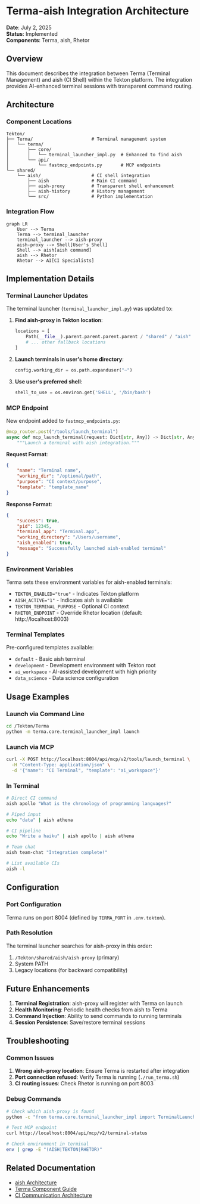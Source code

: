# Terma-aish Integration Architecture

**Date**: July 2, 2025  
**Status**: Implemented  
**Components**: Terma, aish, Rhetor

## Overview

This document describes the integration between Terma (Terminal Management) and aish (CI Shell) within the Tekton platform. The integration provides AI-enhanced terminal sessions with transparent command routing.

## Architecture

### Component Locations

```
Tekton/
├── Terma/                      # Terminal management system
│   └── terma/
│       ├── core/
│       │   └── terminal_launcher_impl.py  # Enhanced to find aish
│       └── api/
│           └── fastmcp_endpoints.py       # MCP endpoints
└── shared/
    └── aish/                   # CI shell integration
        ├── aish                # Main CI command
        ├── aish-proxy          # Transparent shell enhancement
        ├── aish-history        # History management
        └── src/                # Python implementation
```

### Integration Flow

```mermaid
graph LR
    User --> Terma
    Terma --> terminal_launcher
    terminal_launcher --> aish-proxy
    aish-proxy --> Shell[User's Shell]
    Shell --> aish[aish command]
    aish --> Rhetor
    Rhetor --> AI[CI Specialists]
```

## Implementation Details

### Terminal Launcher Updates

The terminal launcher (`terminal_launcher_impl.py`) was updated to:

1. **Find aish-proxy in Tekton location**:
   ```python
   locations = [
       Path(__file__).parent.parent.parent.parent / "shared" / "aish" / "aish-proxy",
       # ... other fallback locations
   ]
   ```

2. **Launch terminals in user's home directory**:
   ```python
   config.working_dir = os.path.expanduser("~")
   ```

3. **Use user's preferred shell**:
   ```python
   shell_to_use = os.environ.get('SHELL', '/bin/bash')
   ```

### MCP Endpoint

New endpoint added to `fastmcp_endpoints.py`:

```python
@mcp_router.post("/tools/launch_terminal")
async def mcp_launch_terminal(request: Dict[str, Any]) -> Dict[str, Any]:
    """Launch a terminal with aish integration."""
```

**Request Format**:
```json
{
    "name": "Terminal name",
    "working_dir": "/optional/path",
    "purpose": "CI context/purpose",
    "template": "template_name"
}
```

**Response Format**:
```json
{
    "success": true,
    "pid": 12345,
    "terminal_app": "Terminal.app",
    "working_directory": "/Users/username",
    "aish_enabled": true,
    "message": "Successfully launched aish-enabled terminal"
}
```

### Environment Variables

Terma sets these environment variables for aish-enabled terminals:

- `TEKTON_ENABLED="true"` - Indicates Tekton platform
- `AISH_ACTIVE="1"` - Indicates aish is available
- `TEKTON_TERMINAL_PURPOSE` - Optional CI context
- `RHETOR_ENDPOINT` - Override Rhetor location (default: http://localhost:8003)

### Terminal Templates

Pre-configured templates available:

- `default` - Basic aish terminal
- `development` - Development environment with Tekton root
- `ai_workspace` - AI-assisted development with high priority
- `data_science` - Data science configuration

## Usage Examples

### Launch via Command Line

```bash
cd /Tekton/Terma
python -m terma.core.terminal_launcher_impl launch
```

### Launch via MCP

```bash
curl -X POST http://localhost:8004/api/mcp/v2/tools/launch_terminal \
  -H "Content-Type: application/json" \
  -d '{"name": "CI Terminal", "template": "ai_workspace"}'
```

### In Terminal

```bash
# Direct CI command
aish apollo "What is the chronology of programming languages?"

# Piped input
echo "data" | aish athena

# CI pipeline
echo "Write a haiku" | aish apollo | aish athena

# Team chat
aish team-chat "Integration complete!"

# List available CIs
aish -l
```

## Configuration

### Port Configuration

Terma runs on port 8004 (defined by `TERMA_PORT` in `.env.tekton`).

### Path Resolution

The terminal launcher searches for aish-proxy in this order:

1. `/Tekton/shared/aish/aish-proxy` (primary)
2. System PATH
3. Legacy locations (for backward compatibility)

## Future Enhancements

1. **Terminal Registration**: aish-proxy will register with Terma on launch
2. **Health Monitoring**: Periodic health checks from aish to Terma
3. **Command Injection**: Ability to send commands to running terminals
4. **Session Persistence**: Save/restore terminal sessions

## Troubleshooting

### Common Issues

1. **Wrong aish-proxy location**: Ensure Terma is restarted after integration
2. **Port connection refused**: Verify Terma is running (`./run_terma.sh`)
3. **CI routing issues**: Check Rhetor is running on port 8003

### Debug Commands

```bash
# Check which aish-proxy is found
python -c "from terma.core.terminal_launcher_impl import TerminalLauncher; print(TerminalLauncher().aish_path)"

# Test MCP endpoint
curl http://localhost:8004/api/mcp/v2/terminal-status

# Check environment in terminal
env | grep -E "(AISH|TEKTON|RHETOR)"
```

## Related Documentation

- [aish Architecture](/shared/aish/docs/ARCHITECTURE.md)
- [Terma Component Guide](/MetaData/ComponentDocumentation/Terma.md)
- [CI Communication Architecture](AI_Communication_Architecture.md)